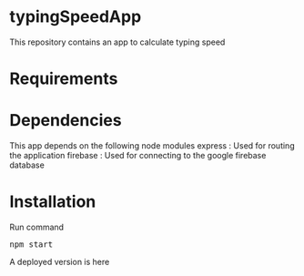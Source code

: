 # typingSpeedApp
This repository contains an app to calculate typing speed

# Requirements

# Dependencies
This app depends on the following node modules
    express : Used for routing the application
    firebase : Used for connecting to the google firebase database
    
# Installation
Run command <pre>npm start</pre>

A deployed version is here 
